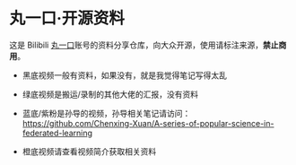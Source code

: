 # 丸一口·开源资料

这是 Bilibili [丸一口](https://space.bilibili.com/3461572290677609)账号的资料分享仓库，向大众开源，使用请标注来源，**禁止商用**。

- 黑底视频一般有资料，如果没有，就是我觉得笔记写得太乱
- 绿底视频是搬运/录制的其他大佬的汇报，没有资料
- 蓝底/紫粉是孙导的视频，孙导相关笔记请访问：https://github.com/Chenxing-Xuan/A-series-of-popular-science-in-federated-learning

- 橙底视频请查看视频简介获取相关资料
